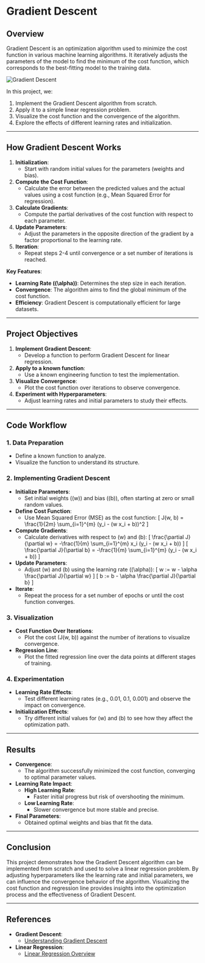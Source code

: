 # **Gradient Descent**

## Overview

Gradient Descent is an optimization algorithm used to minimize the cost function in various machine learning algorithms. It iteratively adjusts the parameters of the model to find the minimum of the cost function, which corresponds to the best-fitting model to the training data.

![Gradient Descent](https://miro.medium.com/v2/resize:fit:1200/0*7VyOHNGxbSvHoKAP.jpg)

In this project, we:

1. Implement the Gradient Descent algorithm from scratch.
2. Apply it to a simple linear regression problem.
3. Visualize the cost function and the convergence of the algorithm.
4. Explore the effects of different learning rates and initialization.

---
## **How Gradient Descent Works**

1. **Initialization**:
   - Start with random initial values for the parameters (weights and bias).
2. **Compute the Cost Function**:
   - Calculate the error between the predicted values and the actual values using a cost function (e.g., Mean Squared Error for regression).
3. **Calculate Gradients**:
   - Compute the partial derivatives of the cost function with respect to each parameter.
4. **Update Parameters**:
   - Adjust the parameters in the opposite direction of the gradient by a factor proportional to the learning rate.
5. **Iteration**:
   - Repeat steps 2-4 until convergence or a set number of iterations is reached.

**Key Features**:

- **Learning Rate (\(\alpha\))**: Determines the step size in each iteration.
- **Convergence**: The algorithm aims to find the global minimum of the cost function.
- **Efficiency**: Gradient Descent is computationally efficient for large datasets.

---

## **Project Objectives**

1. **Implement Gradient Descent**:
   - Develop a function to perform Gradient Descent for linear regression.
2. **Apply to a known function**:
   - Use a known engineering function to test the implementation.
3. **Visualize Convergence**:
   - Plot the cost function over iterations to observe convergence.
4. **Experiment with Hyperparameters**:
   - Adjust learning rates and initial parameters to study their effects.

---

## **Code Workflow**

### **1. Data Preparation**

- Define a known function to analyze.
- Visualize the function to understand its structure.

### **2. Implementing Gradient Descent**

- **Initialize Parameters**:
  - Set initial weights (\(w\)) and bias (\(b\)), often starting at zero or small random values.
- **Define Cost Function**:
  - Use Mean Squared Error (MSE) as the cost function:
    \[
    J(w, b) = \frac{1}{2m} \sum_{i=1}^{m} (y_i - (w x_i + b))^2
    \]
- **Compute Gradients**:
  - Calculate derivatives with respect to \(w\) and \(b\):
    \[
    \frac{\partial J}{\partial w} = -\frac{1}{m} \sum_{i=1}^{m} x_i (y_i - (w x_i + b))
    \]
    \[
    \frac{\partial J}{\partial b} = -\frac{1}{m} \sum_{i=1}^{m} (y_i - (w x_i + b))
    \]
- **Update Parameters**:
  - Adjust \(w\) and \(b\) using the learning rate (\(\alpha\)):
    \[
    w := w - \alpha \frac{\partial J}{\partial w}
    \]
    \[
    b := b - \alpha \frac{\partial J}{\partial b}
    \]
- **Iterate**:
  - Repeat the process for a set number of epochs or until the cost function converges.

### **3. Visualization**

- **Cost Function Over Iterations**:
  - Plot the cost \(J(w, b)\) against the number of iterations to visualize convergence.
- **Regression Line**:
  - Plot the fitted regression line over the data points at different stages of training.

### **4. Experimentation**

- **Learning Rate Effects**:
  - Test different learning rates (e.g., 0.01, 0.1, 0.001) and observe the impact on convergence.
- **Initialization Effects**:
  - Try different initial values for \(w\) and \(b\) to see how they affect the optimization path.

---

## **Results**

- **Convergence**:
  - The algorithm successfully minimized the cost function, converging to optimal parameter values.
- **Learning Rate Impact**:
  - **High Learning Rate**:
    - Faster initial progress but risk of overshooting the minimum.
  - **Low Learning Rate**:
    - Slower convergence but more stable and precise.
- **Final Parameters**:
  - Obtained optimal weights and bias that fit the data.

---

## **Conclusion**

This project demonstrates how the Gradient Descent algorithm can be implemented from scratch and used to solve a linear regression problem. By adjusting hyperparameters like the learning rate and initial parameters, we can influence the convergence behavior of the algorithm. Visualizing the cost function and regression line provides insights into the optimization process and the effectiveness of Gradient Descent.

---

## **References**

- **Gradient Descent**:
  - [Understanding Gradient Descent](https://machinelearningmastery.com/gradient-descent/)
- **Linear Regression**:
  - [Linear Regression Overview](https://www.analyticsvidhya.com/blog/2015/08/comprehensive-guide-regression/)
